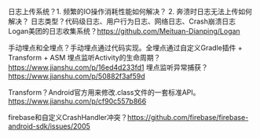 

日志上传系统？1. 频繁的IO操作消耗性能如何解决？ 2. 奔溃时日志无法上传如何解决？
日志类型？代码级日志、用户行为日志、网络日志、Crash崩溃日志
Logan美团的日志收集系统？https://github.com/Meituan-Dianping/Logan


手动埋点和全埋点？手动埋点通过代码实现。全埋点通过自定义Gradle插件 + Transform + ASM
埋点监听Activity的生命周期？https://www.jianshu.com/p/16ed4d233fd1
埋点监听异常捕获？https://www.jianshu.com/p/50882f3af59d


Transform？Android官方用来修改.class文件的一套标准API。https://www.jianshu.com/p/cf90c557b866



firebase和自定义CrashHandler冲突？https://github.com/firebase/firebase-android-sdk/issues/2005